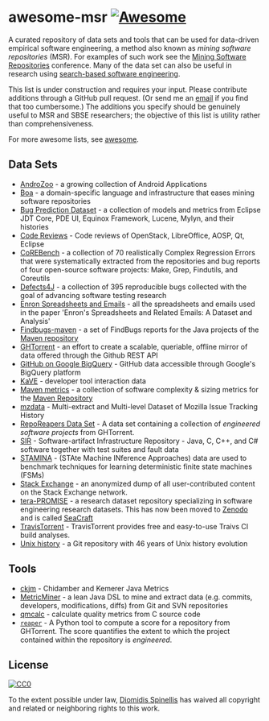 # awesome-msr [![Awesome](https://cdn.rawgit.com/sindresorhus/awesome/d7305f38d29fed78fa85652e3a63e154dd8e8829/media/badge.svg)](https://github.com/sindresorhus/awesome)
A curated repository of data sets and tools that can be used for data-driven empirical software engineering, a method also known as _mining software repositories_ (MSR). For examples of such work see the [Mining Software Repositories](http://2016.msrconf.org/#/hall-of-fame) conference.
Many of the data set can also be useful in research using [search-based software engineering](https://en.wikipedia.org/wiki/Search-based_software_engineering).


This list is under construction and requires your input. Please contribute additions through a GitHub pull request.  (Or send me an [email](mailto:dds@aueb.gr) if you find that too cumbersome.) The additions you specify should be genuinely useful to MSR and SBSE researchers; the objective of this list is utility rather than comprehensiveness.

For more awesome lists, see [awesome](https://github.com/sindresorhus/awesome).

## Data Sets
* [AndroZoo](https://androzoo.uni.lu/) - a growing collection of Android Applications
* [Boa](http://boa.cs.iastate.edu/) - a domain-specific language and infrastructure that eases mining software repositories
* [Bug Prediction Dataset](http://bug.inf.usi.ch/index.php) - a collection of models and metrics from Eclipse JDT Core, PDE UI, Equinox Framework, Lucene, Mylyn, and their histories 
* [Code Reviews](http://kin-y.github.io/miningReviewRepo/) - Code reviews of OpenStack, LibreOffice, AOSP, Qt, Eclipse
* [CoREBench](http://www.comp.nus.edu.sg/%7Erelease/corebench/) - a collection of 70 realistically Complex Regression Errors that were systematically extracted from the repositories and bug reports of four open-source software projects: Make, Grep, Findutils, and Coreutils
* [Defects4J](https://github.com/rjust/defects4j) - a collection of 395 reproducible bugs collected with the goal of advancing software testing research
* [Enron Spreadsheets and Emails](https://figshare.com/articles/Enron_Spreadsheets_and_Emails/1221767) - all the spreadsheets and emails used in the paper 'Enron's Spreadsheets and Related Emails: A Dataset and Analysis'
* [Findbugs-maven](https://github.com/istlab/maven_bug_catalog) - a set of FindBugs reports for the Java projects of the [Maven repository](https://maven.apache.org)
* [GHTorrent](http://ghtorrent.org/) - an effort to create a scalable, queriable, offline mirror of data offered through the Github REST API
* [GitHub on Google BigQuery](https://cloud.google.com/bigquery/public-data/github) - GitHub data accessible through Google's BigQuery platform
* [KaVE](http://www.kave.cc/datasets) - developer tool interaction data
* [Maven metrics](https://github.com/bkarak/data_msr2015) - a collection of software complexity & sizing metrics for the [Maven Repository](https://maven.apache.org)
* [mzdata](https://github.com/jxshin/mzdata) -  Multi-extract and Multi-level Dataset of Mozilla Issue Tracking History
* [RepoReapers Data Set](https://reporeapers.github.io) - A data set containing a collection of _engineered software projects_ from GHTorrent.
* [SIR](http://sir.unl.edu/portal/index.php) - Software-artifact Infrastructure Repository - Java, C, C++, and C# software together with  test suites and fault data
* [STAMINA](http://stamina.chefbe.net/download) - (STAte Machine INference Approaches) data are used  to benchmark  techniques for learning deterministic finite state machines (FSMs)
* [Stack Exchange](https://archive.org/details/stackexchange) - an anonymized dump of all user-contributed content on the Stack Exchange network.
* [tera-PROMISE](http://openscience.us/repo/) - a research dataset repository specializing in software engineering research datasets. This has now been moved to [Zenodo](https://zenodo.org) and is called [SeaCraft](http://zenodo.org/communities/seacraft)
* [TravisTorrent](http://travistorrent.testroots.org) - TravisTorrent provides free and easy-to-use Traivs CI build analyses.
* [Unix history](https://github.com/dspinellis/unix-history-repo) - a Git repository with 46 years of Unix history evolution

## Tools
* [ckjm](http://www.spinellis.gr/sw/ckjm/) - Chidamber and Kemerer Java Metrics  
* [MetricMiner](http://www.github.com/mauricioaniche/metricminer2) - a lean Java DSL to
mine and extract data (e.g. commits, developers, modifications, diffs) from Git and SVN repositories
* [qmcalc](https://github.com/dspinellis/cqmetrics) - calculate quality metrics from C source code
* [`reaper`](https://github.com/RepoReapers/reaper) - A Python tool to compute a score for a repository from GHTorrent. The score quantifies the extent to which the project contained within the repository is _engineered_.

## License

[![CC0](http://mirrors.creativecommons.org/presskit/buttons/88x31/svg/cc-zero.svg)](https://creativecommons.org/publicdomain/zero/1.0/)

To the extent possible under law, [Diomidis Spinellis](http://www.spinellis.gr) has waived all copyright and related or neighboring rights to this work.
